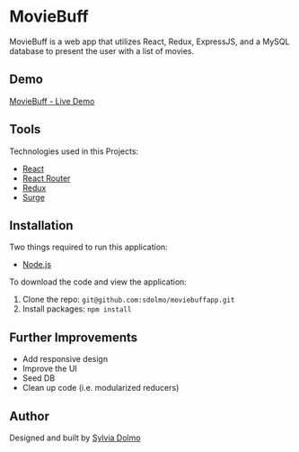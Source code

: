 # MovieBuff

MovieBuff is a web app that utilizes React, Redux, ExpressJS, and a MySQL database to present the user with a list of movies.

## Demo
 
 [MovieBuff - Live Demo](http://movie-buff.surge.sh/movies)

## Tools

Technologies used in this Projects:
  * [React](https://facebook.github.io/react/)
  * [React Router](https://reacttraining.com/react-router/)
  * [Redux](http://redux.js.org/docs/basics/UsageWithReact.html)
  * [Surge](https://surge.sh/help/adding-a-custom-domain)

## Installation

  Two things required to run this application:
   * [Node.js](https://nodejs.org/en/)

  To download the code and view the application:

  1. Clone the repo: `git@github.com:sdolmo/moviebuffapp.git`
  2. Install packages: `npm install`

## Further Improvements

  * Add responsive design
  * Improve the UI
  * Seed DB
  * Clean up code (i.e. modularized reducers)

## Author

  Designed and built by [Sylvia Dolmo](https://twitter.com/SylviaDolmo)
